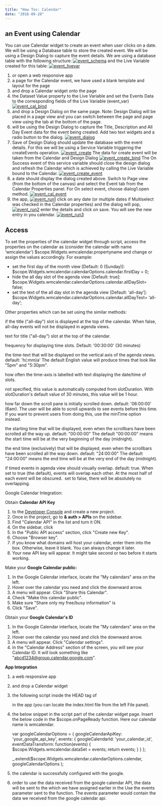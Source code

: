 ```yaml
---
title: "How Tos: Calendar"
date: "2016-09-20"
---
```


## an Event using Calendar

You can use Calendar widget to create an event when user clicks on a date. We will be using a Database table to store the created event. We will be using a Design Dialog to capture the event details. We are using a database table with the following structure: [![event_schema](../assets/event_schema.png)](../assets/event_schema.png) and the Live Variable created for this table: [![event_livevar](../assets/event_livevar.png)](../assets/event_livevar.png)

1. or open a web responsive app
2. a page for the Calendar event, we have used a blank template and layout for the page
3. and drop a Calendar widget onto the page
4. the Dataset Value property to the Live Variable and set the Events Data to the corresponding fields of the Live Variable (event\_var) [![event_cal_bind](../assets/event_cal_bind.png)](../assets/event_cal_bind.png)
5. and drop a Design Dialog on the same page. Note: Design Dialog will be placed in a page view and you can switch between the page and page view using the tab at the bottom of the page.
6. will be using the Design Dialog to capture the Title, Description and All Day Event data for the event being created. Add two text widgets and a radio button to the dialog. [![event_dialog](../assets/event_dialog.png)](../assets/event_dialog.png)
7. Save of Design Dialog should update the database with the event details. For this we will be using a Service Variable triggering the createEvents operation. [![event_create](../assets/event_create.png)](../assets/event_create.png) The data for create event will be taken from the Calendar and Design Dialog [![event_create_bind](../assets/event_create_bind.png)](../assets/event_create_bind.png) The On Success event of this service variable should close the design dialog and refresh the Calendar which is achieved by calling the Live Variable bound to the Calendar. [![event_create_event](../assets/event_create_event.png)](../assets/event_create_event.png)
8. a date should display the dialog created above. Switch to Page view (from the bottom of the canvas) and select the Event tab from the Calendar Properties panel. For On select event, choose dialog1.open method. [![event_cal_event](../assets/event_cal_event.png)](../assets/event_cal_event.png)
9. the app, [![event_run1](../assets/event_run1.png)](../assets/event_run1.png) click on any date (or multiple dates if Multiselect was checked in the Calendar properties) and the dialog will pop, [![event_run2](../assets/event_run2.png)](../assets/event_run2.png) enter the details and click on save. You will see the new entry in you calendar. [![event_run3](../assets/event_run3.png)](../assets/event_run3.png)

## Access

To set the properties of the calendar widget through script, access the properties on the calendar as (consider the calendar with name ‘wmcalendar’) $scope.Widgets.wmcalendar.propertyname and change or assign the values accordingly. For example:

- set the first day of the month view \[Default: 0 (Sunday)\]: $scope.Widgets.wmcalendar.calendarOptions.calendar.firstDay = 0;
- hide the all day slot of the agenda view \[Default: true\]: $scope.Widgets.wmcalendar.calendarOptions.calendar.allDaySlot= false;
- set the text of the all day slot in the agenda view \[Default: ‘all-day’\]: $scope.Widgets.wmcalendar.calendarOptions.calendar.allDayText= ‘all-day’;

Other properties which can be set using the similar methods:

if the title ("all-day") slot is displayed at the top of the calendar. When false, all-day events will not be displayed in agenda views.

text for title ("all-day") slot at the top of the calendar.

frequency for displaying time slots. Default: '00:30:00' (30 minutes)

the time-text that will be displayed on the vertical axis of the agenda views. default: 'h(:mm)a' The default English value will produce times that look like "5pm" and "5:30pm".

how often the time-axis is labelled with text displaying the date/time of slots.

not specified, this value is automatically computed from slotDuration. With slotDuration's default value of 30 minutes, this value will be 1 hour.

how far down the scroll pane is initially scrolled down. default: '06:00:00' (6am). The user will be able to scroll upwards to see events before this time. If you want to prevent users from doing this, use the minTime option instead.

the starting time that will be displayed, even when the scrollbars have been scrolled all the way up. default: "00:00:00" The default "00:00:00" means the start time will be at the very beginning of the day (midnight).

the end time (exclusively) that will be displayed, even when the scrollbars have been scrolled all the way down. default: "24:00:00" The default "24:00:00" means the end time will be at the very end of the day (midnight).

if timed events in agenda view should visually overlap. default: true. When set to true (the default), events will overlap each other. At the most half of each event will be obscured.  set to false, there will be absolutely no overlapping.

Google Calendar Integration:

Obtain **Calendar API Key**

1. to the [Developer Console](https://console.developers.google.com/) and create a new project.
2. Once in the project, go to **& auth > APIs** on the sidebar.
3. Find "Calendar API" in the list and turn it ON.
4. On the sidebar, click
5. In the "Public API access" section, click "Create new Key".
6. Choose "Browser key".
7. If you know what domains will host your calendar, enter them into the box. Otherwise, leave it blank. You can always change it later.
8. Your new API key will appear. It might take second or two before it starts working.

Make your **Google Calendar public:**

1. In the Google Calendar interface, locate the "My calendars" area on the left.
2. Hover over the calendar you need and click the downward arrow.
3. A menu will appear. Click "Share this Calendar".
4. Check "Make this calendar public".
5. Make sure "Share only my free/busy information" is
6. Click "Save".

Obtain your **Google Calendar's ID**

1. In the Google Calendar interface, locate the "My calendars" area on the left.
2. Hover over the calendar you need and click the downward arrow.
3. A menu will appear. Click "Calendar settings".
4. In the "Calendar Address" section of the screen, you will see your Calendar ID. It will look something like "abcd1234@group.calendar.google.com".

**App Integration**

1. a web responsive app
2. and drop a Calendar widget
3. the following script inside the HEAD tag of
    
    in the app (you can locate the index.html file from the left File panel).
    
    <script type="text/javascript" src="https://cdnjs.cloudflare.com/ajax/libs/fullcalendar/3.0.0/gcal.js"></script>
    
4. the below snippet in the script part of the calendar widget page. Insert the below code in the $scope.onPageReady function. Here our calendar name is wmcalendar.
    
     var googleCalendarOptions = {
                googleCalendarApiKey: 'your\_google\_api\_key',
                events: {
                    googleCalendarId: 'your\_calendar\_id',
                    eventDataTransform: function(events) {
                        $scope.Widgets.wmcalendar.dataSet = events;
                        return events;
                    }
                }
            };
    
    \_.extend($scope.Widgets.wmcalendar.calendarOptions.calendar, googleCalendarOptions );
    
5. the calendar is successfully configured with the google.
6. order to use the data received from the google calendar API, the data will be sent to the which we have assigned earlier in the Use the events parameter sent to the function. The events parameter would contain the data we received from the google calendar api.
